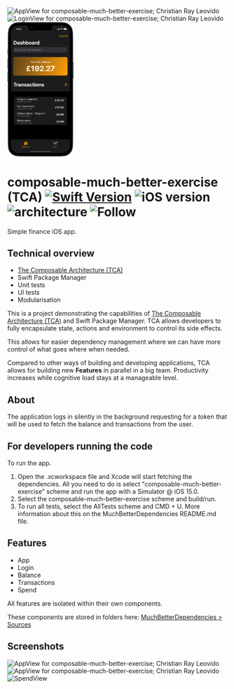 
<div style="block: inline">
    <img alt="AppView for composable-much-better-exercise; Christian Ray Leovido" src="https://user-images.githubusercontent.com/18484997/137935353-07ccb47c-6bd3-4906-9bbf-4bc362f2d4ba.png" width="30%">
    <img alt="LoginView for composable-much-better-exercise; Christian Ray Leovido" src="https://user-images.githubusercontent.com/18484997/138886899-856f2c22-4c6c-4ac4-84a3-40e6fc4faa02.png" width="30%">
    <img alt="LoginView for composable-much-better-exercise; Christian Ray Leovido" src="https://github.com/kuriishu27/composable-much-better-exercise/blob/main/screenshots/en-US/iPhone%2013-Home_framed.png" width="30%">
</div>


# composable-much-better-exercise (TCA) [![Swift Version](https://img.shields.io/badge/swift-5.5-orange)](https://github.com/apple/swift) ![iOS version](https://img.shields.io/badge/iOS%20version-15.0-blue) ![architecture](https://img.shields.io/badge/architecture-TCA-brightgreen) ![Follow](https://img.shields.io/twitter/follow/c_leovido?style=social)

Simple finance iOS app.

## Technical overview
- [The Composable Architecture (TCA)](https://github.com/pointfreeco/swift-composable-architecture)
- Swift Package Manager
- Unit tests
- UI tests
- Modularisation


This is a project demonstrating the capabilities of [The Composable Architecture (TCA)](https://github.com/pointfreeco/swift-composable-architecture) and Swift Package Manager.
TCA allows developers to fully encapsulate state, actions and environment to control its side effects.

This allows for easier dependency management where we can have more control of what goes where when needed.

Compared to other ways of building and developing applications, TCA allows for building new **Features** in parallel in a big team.
Productivity increases while cognitive load stays at a manageable level.

## About 
The application logs in silently in the background requesting for a token that will be used to fetch the balance and transactions from the user.

## For developers running the code
To run the app.

1. Open the .xcworkspace file and Xcode will start fetching the dependencies. All you need to do is select "composable-much-better-exercise" scheme and run the app with a Simulator @ iOS 15.0.
2. Select the composable-much-better-exercise scheme and build/run.
2. To run all tests, select the AllTests scheme and CMD + U. More information about this on the MuchBetterDependencies README.md file.

## Features

- App
- Login
- Balance
- Transactions
- Spend

All features are isolated within their own components. 

These components are stored in folders here: [MuchBetterDependencies > Sources](https://github.com/kuriishu27/composable-much-better-exercise/tree/main/MuchBetterDependencies/Sources)


## Screenshots

<div style="block: inline">
    <img alt="AppView for composable-much-better-exercise; Christian Ray Leovido" src="https://user-images.githubusercontent.com/18484997/137920419-cac28727-659d-4881-a9ef-73773557716e.png" width="30%">
<img alt="AppView for composable-much-better-exercise; Christian Ray Leovido" src="https://user-images.githubusercontent.com/18484997/137920437-ad21c431-3da6-4ffa-ba8f-c4fb51f4e2cd.png" width="30%">
  
  <img alt="SpendView" src="https://user-images.githubusercontent.com/18484997/137920444-053aa9db-49de-4c52-a65e-6011e7761eb4.png" width="30%" >
  
  </div>
